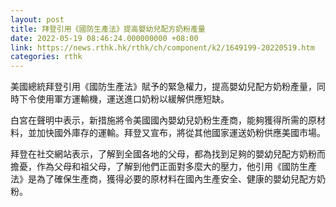 ```yaml
---
layout: post
title: 拜登引用《國防生產法》提高嬰幼兒配方奶粉產量
date: 2022-05-19 08:46:24.000000000 +08:00
link: https://news.rthk.hk/rthk/ch/component/k2/1649199-20220519.htm
categories: rthk
---
```


美國總統拜登引用《國防生產法》賦予的緊急權力，提高嬰幼兒配方奶粉產量，同時下令使用軍方運輸機，運送進口奶粉以緩解供應短缺。

白宮在聲明中表示，新措施將令美國國內嬰幼兒奶粉生產商，能夠獲得所需的原材料，並加快國外庫存的運輸。拜登又宣布，將從其他國家運送奶粉供應美國市場。

拜登在社交網站表示，了解到全國各地的父母，都為找到足夠的嬰幼兒配方奶粉而擔憂，作為父母和祖父母，了解到他們正面對多麼大的壓力，他引用《國防生產法》是為了確保生產商，獲得必要的原材料在國內生產安全、健康的嬰幼兒配方奶粉。
